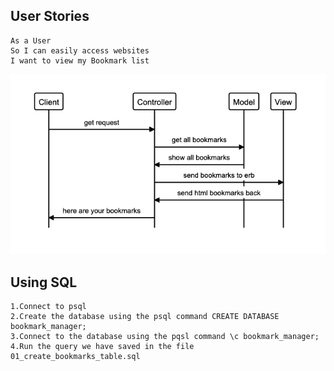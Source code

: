 ## User Stories

```
As a User
So I can easily access websites
I want to view my Bookmark list
```
![](images/screenshot.png)

## Using SQL
```
1.Connect to psql
2.Create the database using the psql command CREATE DATABASE bookmark_manager;
3.Connect to the database using the pqsl command \c bookmark_manager;
4.Run the query we have saved in the file 01_create_bookmarks_table.sql
```
